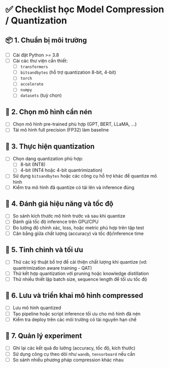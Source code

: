 # ✅ Checklist học Model Compression / Quantization

## 📦 1. Chuẩn bị môi trường
- [ ] Cài đặt Python >= 3.8
- [ ] Cài các thư viện cần thiết:
  - [ ] `transformers`
  - [ ] `bitsandbytes` (hỗ trợ quantization 8-bit, 4-bit)
  - [ ] `torch`
  - [ ] `accelerate`
  - [ ] `numpy`
  - [ ] `datasets` (tuỳ chọn)

## 🧠 2. Chọn mô hình cần nén
- [ ] Chọn mô hình pre-trained phù hợp (GPT, BERT, LLaMA, ...)
- [ ] Tải mô hình full precision (FP32) làm baseline

## 🔧 3. Thực hiện quantization
- [ ] Chọn dạng quantization phù hợp:
  - [ ] 8-bit (INT8)
  - [ ] 4-bit (INT4 hoặc 4-bit quantrimization)
- [ ] Sử dụng `bitsandbytes` hoặc các công cụ hỗ trợ khác để quantize mô hình
- [ ] Kiểm tra mô hình đã quantize có tải lên và inference đúng

## 🚀 4. Đánh giá hiệu năng và tốc độ
- [ ] So sánh kích thước mô hình trước và sau khi quantize
- [ ] Đánh giá tốc độ inference trên GPU/CPU
- [ ] Đo lường độ chính xác, loss, hoặc metric phù hợp trên tập test
- [ ] Cân bằng giữa chất lượng (accuracy) và tốc độ/inference time

## 🔄 5. Tinh chỉnh và tối ưu
- [ ] Thử các kỹ thuật bổ trợ để cải thiện chất lượng khi quantize (vd: quantrimization aware training - QAT)
- [ ] Thử kết hợp quantization với pruning hoặc knowledge distillation
- [ ] Thử nhiều thiết lập batch size, sequence length để tối ưu tốc độ

## 💾 6. Lưu và triển khai mô hình compressed
- [ ] Lưu mô hình quantized
- [ ] Tạo pipeline hoặc script inference tối ưu cho mô hình đã nén
- [ ] Kiểm tra deploy trên các môi trường có tài nguyên hạn chế

## 📁 7. Quản lý experiment
- [ ] Ghi lại các kết quả đo lường (accuracy, tốc độ, kích thước)
- [ ] Sử dụng công cụ theo dõi như `wandb`, `tensorboard` nếu cần
- [ ] So sánh nhiều phương pháp compression khác nhau
